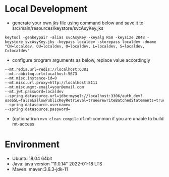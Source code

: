 # Local Development

- generate your own jks file using command below and save it to src/main/resources/keystore/svcAsyKey.jks

```shell
keytool -genkeypair -alias svcAsyKey -keyalg RSA -keysize 2048 -keystore svcAsyKey.jks -keypass localdev -storepass localdev -dname "CN=localdev, OU=localdev, O=localdev, L=localdev, S=localdev, C=localdev"
```

- configure program arguments as below, replace value accordingly

```
--mt.redis.url=redis://localhost:6381
--mt.rabbitmq.url=localhost:5673
--mt.misc.instance-id=0
--mt.misc.url.proxy=http://localhost:8111
--mt.misc.mgmt-email=your@email.com
--mt.jwt.password=localdev
--spring.datasource.url=jdbc:mysql://localhost:3306/auth_dev?useSSL=false&allowPublicKeyRetrieval=true&rewriteBatchedStatements=true
--spring.datasource.username=
--spring.datasource.password=
```

- (optional)run ```mvn clean compile``` of mt-common if you are unable to build mt-access

# Environment

- Ubuntu 18.04 64bit
- Java: java version "11.0.14" 2022-01-18 LTS
- Maven: maven:3.6.3-jdk-11